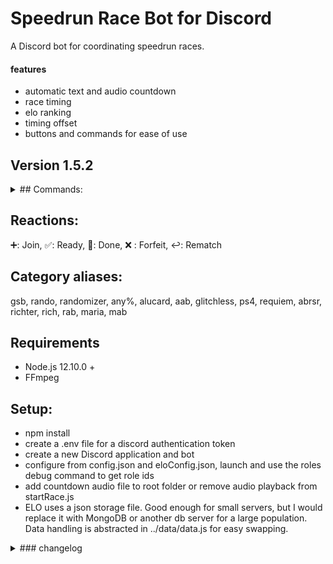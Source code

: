 # Speedrun Race Bot for Discord
A Discord bot for coordinating speedrun races.
#### features
* automatic text and audio countdown
* race timing
* elo ranking
* timing offset
* buttons and commands for ease of use

## Version 1.5.2

<details><summary>## Commands:</summary>

   ```css
 .prefixes :        both . and ! are acceptable prefixes
 .toggle /pager:    Grants or removes the RacePager role.
 .seed:             Generates a random seed link for the randomizer or bingo.
 .leaderboard:      Shows the current rankings for a category ".leaderboard gsb"
 .rank:             Shows the player's rank for a category ".rank maria"
 .stream:           Sets the Twitch username for the player and saves it. ".stream Alucard"
 .new / .startrace  Starts a new race. Optional category and offset ".new rab xb"
 .close /end/exit    Ends the current race with no result.
 .category          Changes the category for the current race.
 .join:             Joins the current race or starts a new one ".join aab psx"
 .leave:            Leaves the current race.
 .ready:            Sets player status to ready to start.
 .unready:          Sets player status to not ready to start.
 .done / .time:     Finishes the race for the player.
 .forfeit:          Forfeits the race for the player.
 .reset:            Resets the race status and joined players.
 .rematch:          Starts new race with the same players.
 .offset:           Sets the starting time offset ".offset 4/.offset psx/.offset xb"
 .------------------------------[MOD COMMANDS].---------------------------------
 .kick              Allows mods to kick players from a race.
 .submit            Submit a race result. Returns elo adjustments.
 ```
 
</details>

## Reactions: 
➕:   Join, ✅:   Ready, 🏁:   Done, ❌ :   Forfeit, ↩:   Rematch

## Category aliases: 
gsb, rando, randomizer, any%, alucard, aab, glitchless, ps4, requiem, abrsr, richter, rich, rab, maria, mab

## Requirements
* Node.js 12.10.0 +
* FFmpeg

## Setup:
* npm install
* create a .env file for a discord authentication token
* create a new Discord application and bot
* configure from config.json and eloConfig.json, launch and use the roles debug command to get role ids
* add countdown audio file to root folder or remove audio playback from startRace.js
* ELO uses a json storage file. Good enough for small servers, but I would replace it with MongoDB or another db server for a large population. Data handling is abstracted in ../data/data.js for easy swapping.

<details><summary>### changelog</summary>

#### 1.5.2
* Randomizer preset selection.
* Fixed leave not triggering start properly.
#### 1.5.1
* Better offset handling.
* Fixed category selection.
* Enabled different types of bingo seed generation.
#### 1.5.0
* Tournament mode for races. Disables new, reset and close for non-mods.
* Added submit command, allowing mods to add a result.
* Fixed asynch handling.
* Changed countdown playback.
* Added kick command for mods.
#### 1.4.0
* Error handling
* Spam prevention
* Fixed forfeit draw elo calculation.
* Other small bugfixes and refactoring.
#### 1.3.3
* Added a command to toggle a race pager role for dedicated race pinging.
* Refactoring
#### 1.3.2
* Added an automatic kadgar link. Unfortunately Discord does not allow bots to see people's linked social media accounts, even though they put them there publically, so if a user's Twitch has a different username it has to be set with the ".stream" command.
#### 1.3.1
* Fixed scores being calculated before final player array sort.
* Added rank command to check player standings without showing the whole leaderboard.
* Refactoring
#### 1.3.0
* Added ELO ranking system.
#### 1.2.2
* Regex for command matching.
* Extended command functionality.
* Numerous small fixes.
#### 1.2.1
* Added emoji reaction-based buttons as an alternate method of triggering the commands
#### 1.2.0
* Changed output from individual messages to a continuously updated status message
#### 1.1.0
* Added rematch command
* Added audio countdown
* More output adjustments
#### 1.0.5
* More output adjustments
* Kinda forgot that let exists
#### 1.0.4
* Output adjustments
#### 1.0.3
* Added default offset
* Added automatic race timeout and reset
#### 1.0.2
* Added leave command
#### 1.0.1
* Commands need to be in required channel
#### 1.0.0
* Release

</details>